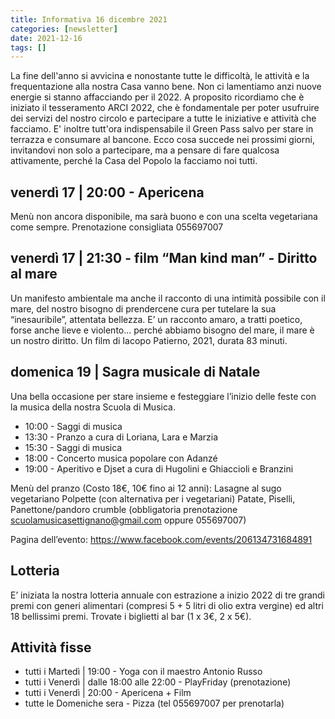 ```yaml
---
title: Informativa 16 dicembre 2021
categories: [newsletter]
date: 2021-12-16
tags: []
---
```


La fine dell'anno si avvicina e nonostante tutte le difficoltà, le attività e la frequentazione alla nostra Casa vanno bene. Non ci lamentiamo anzi nuove energie si stanno affacciando per il 2022.
A proposito ricordiamo che è iniziato il tesseramento ARCI 2022, che è fondamentale per poter usufruire dei servizi del nostro circolo e partecipare a tutte le iniziative e attività che facciamo. E' inoltre tutt'ora indispensabile il Green Pass salvo per stare in terrazza e consumare al bancone.
Ecco cosa succede nei prossimi giorni, invitandovi non solo a partecipare, ma a pensare di fare qualcosa attivamente, perché la Casa del Popolo la facciamo noi tutti.

## venerdì 17 | 20:00 - Apericena
Menù non ancora disponibile, ma sarà buono e con una scelta vegetariana come sempre. Prenotazione consigliata 055697007

## venerdì 17 | 21:30 - film “Man kind man” - Diritto al mare
Un manifesto ambientale ma anche il racconto di una intimità possibile con il mare, del nostro bisogno di prendercene cura per tutelare la sua “inesauribile”, attentata bellezza. E’ un racconto amaro, a tratti poetico, forse anche lieve e violento… perché abbiamo bisogno del mare, il mare è un nostro diritto.
Un film di Iacopo Patierno, 2021, durata 83 minuti.

## domenica 19 | Sagra musicale di Natale
Una bella occasione per stare insieme e festeggiare l’inizio delle feste con la musica della nostra Scuola di Musica.
- 10:00 - Saggi di musica
- 13:30 - Pranzo a cura di Loriana, Lara e Marzia
- 15:30 - Saggi di musica
- 18:00 - Concerto musica popolare con Adanzé
- 19:00 - Aperitivo e Djset a cura di Hugolini e Ghiaccioli e Branzini

Menù del pranzo (Costo 18€, 10€ fino ai 12 anni):
Lasagne al sugo vegetariano
Polpette (con alternativa per i vegetariani)
Patate, Piselli, Panettone/pandoro crumble
(obbligatoria prenotazione scuolamusicasettignano@gmail.com oppure 055697007)

Pagina dell’evento: https://www.facebook.com/events/206134731684891

## Lotteria
E’ iniziata la nostra lotteria annuale con estrazione a inizio 2022 di tre grandi premi con generi alimentari (compresi 5 + 5 litri di olio extra vergine) ed altri 18 bellissimi premi. Trovate i biglietti al bar (1 x 3€, 2 x 5€).

## Attività fisse
- tutti i Martedì | 19:00 - Yoga con il maestro Antonio Russo
- tutti i Venerdì | dalle 18:00 alle 22:00 - PlayFriday (prenotazione)
- tutti i Venerdì | 20:00 - Apericena + Film
- tutte le Domeniche sera - Pizza (tel 055697007 per prenotarla)
